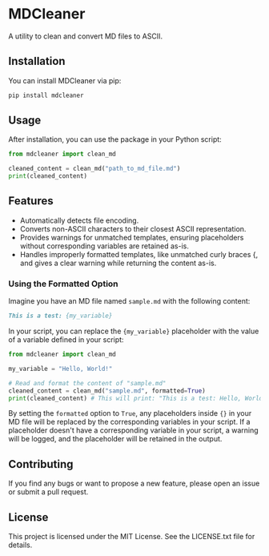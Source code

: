 # MDCleaner

A utility to clean and convert MD files to ASCII.

## Installation

You can install MDCleaner via pip:

```python
pip install mdcleaner
```

## Usage

After installation, you can use the package in your Python script:

```python
from mdcleaner import clean_md

cleaned_content = clean_md("path_to_md_file.md")
print(cleaned_content)
```

## Features
- Automatically detects file encoding.
- Converts non-ASCII characters to their closest ASCII representation.
- Provides warnings for unmatched templates, ensuring placeholders without corresponding variables are retained as-is.
- Handles improperly formatted templates, like unmatched curly braces {, and gives a clear warning while returning the content as-is.

### Using the Formatted Option
Imagine you have an MD file named `sample.md` with the following content:
```markdown
This is a test: {my_variable}
```
In your script, you can replace the `{my_variable}` placeholder with the value of a variable defined in your script:

```python
from mdcleaner import clean_md

my_variable = "Hello, World!"

# Read and format the content of "sample.md"
cleaned_content = clean_md("sample.md", formatted=True)
print(cleaned_content) # This will print: "This is a test: Hello, World!"
```
By setting the `formatted` option to `True`, any placeholders inside `{}` in your MD file will be replaced by the corresponding variables in your script.
If a placeholder doesn't have a corresponding variable in your script, a warning will be logged, and the placeholder will be retained in the output.

## Contributing
If you find any bugs or want to propose a new feature, please open an issue or submit a pull request.

## License
This project is licensed under the MIT License. See the LICENSE.txt file for details.